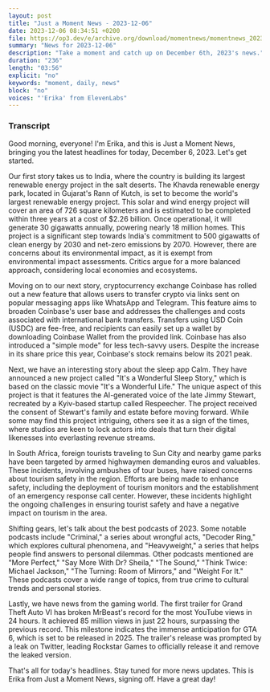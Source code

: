 ```yaml
---
layout: post
title: "Just a Moment News - 2023-12-06"
date: 2023-12-06 08:34:51 +0200
file: https://op3.dev/e/archive.org/download/momentnews/momentnews_2023-12-06.mp3
summary: "News for 2023-12-06"
description: "Take a moment and catch up on December 6th, 2023's news."
duration: "236"
length: "03:56"
explicit: "no"
keywords: "moment, daily, news"
block: "no"
voices: "'Erika' from ElevenLabs"
---
```


### Transcript

Good morning, everyone! I'm Erika, and this is Just a Moment News, bringing you the latest headlines for today, December 6, 2023. Let's get started.

Our first story takes us to India, where the country is building its largest renewable energy project in the salt deserts. The Khavda renewable energy park, located in Gujarat's Rann of Kutch, is set to become the world's largest renewable energy project. This solar and wind energy project will cover an area of 726 square kilometers and is estimated to be completed within three years at a cost of $2.26 billion. Once operational, it will generate 30 gigawatts annually, powering nearly 18 million homes. This project is a significant step towards India's commitment to 500 gigawatts of clean energy by 2030 and net-zero emissions by 2070. However, there are concerns about its environmental impact, as it is exempt from environmental impact assessments. Critics argue for a more balanced approach, considering local economies and ecosystems.

Moving on to our next story, cryptocurrency exchange Coinbase has rolled out a new feature that allows users to transfer crypto via links sent on popular messaging apps like WhatsApp and Telegram. This feature aims to broaden Coinbase's user base and addresses the challenges and costs associated with international bank transfers. Transfers using USD Coin (USDC) are fee-free, and recipients can easily set up a wallet by downloading Coinbase Wallet from the provided link. Coinbase has also introduced a "simple mode" for less tech-savvy users. Despite the increase in its share price this year, Coinbase's stock remains below its 2021 peak.

Next, we have an interesting story about the sleep app Calm. They have announced a new project called "It's a Wonderful Sleep Story," which is based on the classic movie "It's a Wonderful Life." The unique aspect of this project is that it features the AI-generated voice of the late Jimmy Stewart, recreated by a Kyiv-based startup called Respeecher. The project received the consent of Stewart's family and estate before moving forward. While some may find this project intriguing, others see it as a sign of the times, where studios are keen to lock actors into deals that turn their digital likenesses into everlasting revenue streams.

In South Africa, foreign tourists traveling to Sun City and nearby game parks have been targeted by armed highwaymen demanding euros and valuables. These incidents, involving ambushes of tour buses, have raised concerns about tourism safety in the region. Efforts are being made to enhance safety, including the deployment of tourism monitors and the establishment of an emergency response call center. However, these incidents highlight the ongoing challenges in ensuring tourist safety and have a negative impact on tourism in the area.

Shifting gears, let's talk about the best podcasts of 2023. Some notable podcasts include "Criminal," a series about wrongful acts, "Decoder Ring," which explores cultural phenomena, and "Heavyweight," a series that helps people find answers to personal dilemmas. Other podcasts mentioned are "More Perfect," "Say More With Dr? Sheila," "The Sound," "Think Twice: Michael Jackson," "The Turning: Room of Mirrors," and "Weight For It." These podcasts cover a wide range of topics, from true crime to cultural trends and personal stories.

Lastly, we have news from the gaming world. The first trailer for Grand Theft Auto VI has broken MrBeast's record for the most YouTube views in 24 hours. It achieved 85 million views in just 22 hours, surpassing the previous record. This milestone indicates the immense anticipation for GTA 6, which is set to be released in 2025. The trailer's release was prompted by a leak on Twitter, leading Rockstar Games to officially release it and remove the leaked version.

That's all for today's headlines. Stay tuned for more news updates. This is Erika from Just a Moment News, signing off. Have a great day!
